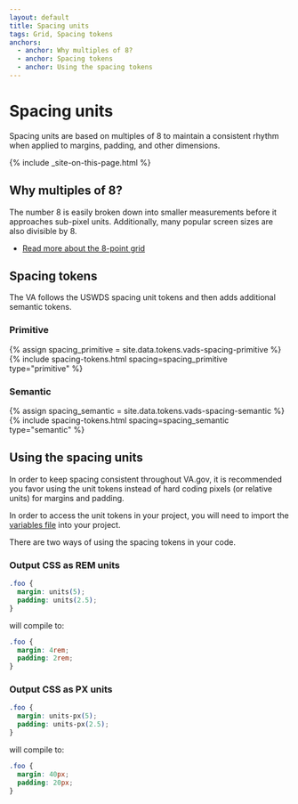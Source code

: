```yaml
---
layout: default
title: Spacing units
tags: Grid, Spacing tokens
anchors:
  - anchor: Why multiples of 8?
  - anchor: Spacing tokens
  - anchor: Using the spacing tokens
---
```


# Spacing units

<div class="va-introtext">
  Spacing units are based on multiples of 8 to maintain a consistent rhythm when applied to margins, padding, and other dimensions.
</div>

{% include _site-on-this-page.html %}

## Why multiples of 8?

The number 8 is easily broken down into smaller measurements before it approaches sub-pixel units. Additionally, many popular screen sizes are also divisible by 8.

- [Read more about the 8-point grid](https://spec.fm/specifics/8-pt-grid)

## Spacing tokens

The VA follows the USWDS spacing unit tokens and then adds additional semantic tokens.

### Primitive

{% assign spacing_primitive = site.data.tokens.vads-spacing-primitive %}
{% include spacing-tokens.html 
    spacing=spacing_primitive 
    type="primitive" 
%}

### Semantic

{% assign spacing_semantic = site.data.tokens.vads-spacing-semantic %}
{% include spacing-tokens.html 
    spacing=spacing_semantic 
    type="semantic"
%}

## Using the spacing units

In order to keep spacing consistent throughout VA.gov, it is recommended you favor using the unit tokens instead of hard coding pixels (or relative units) for margins and padding.

In order to access the unit tokens in your project, you will need to import the [variables file](https://github.com/department-of-veterans-affairs/component-library/tree/main/packages/css-library/dist/tokens/css/variables.css) into your project. 
<!-- 

ToDo: uncomment after removing formation imports 
[Here is how this site is doing that](https://github.com/department-of-veterans-affairs/vets-design-system-documentation/blob/main/src/assets/stylesheets/application.scss#L5).

-->

There are two ways of using the spacing tokens in your code.

### Output CSS as REM units

```css
.foo {
  margin: units(5);
  padding: units(2.5);  
}
```

will compile to:
```css
.foo {
  margin: 4rem;
  padding: 2rem;
}
```

### Output CSS as PX units

```css
.foo {
  margin: units-px(5);
  padding: units-px(2.5);  
}
```

will compile to:
```css
.foo {
  margin: 40px;
  padding: 20px;
}
```

